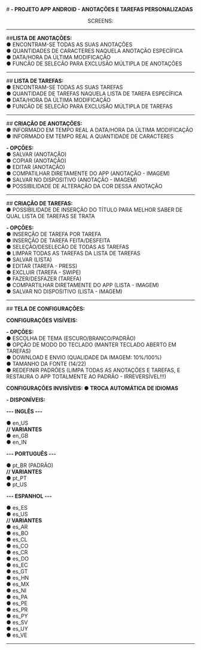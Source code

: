 #<b> - PROJETO APP ANDROID - ANOTAÇÕES E TAREFAS PERSONALIZADAS </b>

<p align="center"> SCREENS: </p>

---

##<b>LISTA DE ANOTAÇÕES:</b> <br />
● ENCONTRAM-SE TODAS AS SUAS ANOTAÇÕES <br />
● QUANTIDADES DE CARACTERES NAQUELA ANOTAÇÃO ESPECÍFICA <br />
● DATA/HORA DA ÚLTIMA MODIFICAÇÃO <br />
● FUNCÃO DE SELECÃO PARA EXCLUSÃO MÚLTIPLA DE ANOTAÇÕES <br />

---

##<b> LISTA DE TAREFAS: </b> <br />
● ENCONTRAM-SE TODAS AS SUAS TAREFAS <br />
● QUANTIDADE DE TAREFAS NAQUELA LISTA DE TAREFA ESPECÍFICA <br />
● DATA/HORA DA ÚLTIMA MODIFICAÇÃO <br />
● FUNCÃO DE SELECÃO PARA EXCLUSÃO MÚLTIPLA DE TAREFAS <br />

---

##<b> CRIAÇÃO DE ANOTAÇÕES: </b> <br />
● INFORMADO EM TEMPO REAL A DATA/HORA DA ÚLTIMA MODIFICAÇÃO <br />
● INFORMADO EM TEMPO REAL A QUANTIDADE DE CARACTERES <br />

<b> - OPÇÕES: </b> <br />
  ● SALVAR (ANOTAÇÃO) <br />
  ● COPIAR (ANOTAÇÃO) <br />
  ● EDITAR (ANOTAÇÃO) <br />
  ● COMPATILHAR DIRETAMENTE DO APP (ANOTAÇÃO - IMAGEM) <br />
  ● SALVAR NO DISPOSITIVO (ANOTAÇÃO - IMAGEM) <br />
  ● POSSIBILIDADE DE ALTERAÇÃO DA COR DESSA ANOTAÇÃO <br />

---

##<b> CRIAÇÃO DE TAREFAS: </b> <br />
● POSSIBILIDADE DE INSERÇÃO DO TÍTULO PARA MELHOR SABER DE QUAL LISTA DE TAREFAS SE TRATA <br />

<b> - OPÇÕES: </b> <br />
  ● INSERÇÃO DE TAREFA POR TAREFA <br />
  ● INSERÇÃO DE TAREFA FEITA/DESFEITA <br />
  ● SELEÇÃO/DESELECÃO DE TODAS AS TAREFAS <br />
  ● LIMPAR TODAS AS TAREFAS DA LISTA DE TAREFAS <br />
  ● SALVAR (LISTA) <br />
  ● EDITAR (TAREFA - PRESS) <br />
  ● EXCLUIR (TAREFA - SWIPE) <br />
  ● FAZER/DESFAZER (TAREFA) <br />
  ● COMPARTILHAR DIRETAMENTE DO APP (LISTA - IMAGEM) <br />
  ● SALVAR NO DISPOSITIVO (LISTA - IMAGEM) <br />

---

##<b> TELA DE CONFIGURAÇÕES: </b> <br />

<b> CONFIGURAÇÕES VISÍVEIS: </b> <br />

<b> - OPÇÕES: </b> <br />
  ● ESCOLHA DE TEMA (ESCURO/BRANCO/PADRÃO) <br />
  ● OPÇÃO DE MODO DO TECLADO (MANTER TECLADO ABERTO EM TAREFAS) <br />
  ● DOWNLOAD E ENVIO (QUALIDADE DA IMAGEM: 10%/100%) <br />
  ● TAMANHO DA FONTE (14/22) <br />
  ● REDEFINIR PADRÕES (LIMPA TODAS AS ANOTAÇÕES E TAREFAS, E RESTAURA O APP TOTALMENTE AO PADRÃO - IRREVERSÍVEL!!!) <br />

<b> CONFIGURAÇÕES INVISÍVEIS: ● TROCA AUTOMÁTICA DE IDIOMAS </b> <br />

<b> - DISPONÍVEIS: </b> <br />

<b> --- INGLÊS --- </b> <br />

● en_US <br />
<b> // VARIANTES </b> <br />
● en_GB <br />
● en_IN <br />

<b> --- PORTUGUÊS --- </b> <br />

● pt_BR (PADRÃO) <br />
<b> // VARIANTES </b> <br />
● pt_PT <br />
● pt_US <br />

<b> --- ESPANHOL --- </b> <br />

● es_ES <br />
● es_US <br />
<b> // VARIANTES </b> <br />
● es_AR <br />
● es_BO <br />
● es_CL <br />
● es_CO <br />
● es_CR <br />
● es_DO <br />
● es_EC <br />
● es_GT <br />
● es_HN <br />
● es_MX <br />
● es_NI <br />
● es_PA <br />
● es_PE <br />
● es_PR <br />
● es_PY <br />
● es_SV <br />
● es_UY <br />
● es_VE <br />

-----
